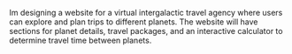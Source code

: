Im designing a website for a virtual intergalactic travel agency where users can explore and plan trips to different planets. The website will have sections for planet details, travel packages, and an interactive calculator to determine travel time between planets.
